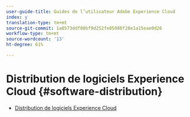 ```yaml
---
user-guide-title: Guides de l’utilisateur Adobe Experience Cloud
index: y
translation-type: tm+mt
source-git-commit: 1a8573ddf80bf9d252fe05080f28e1a15eae0d26
workflow-type: tm+mt
source-wordcount: '13'
ht-degree: 61%

---
```



# Distribution de logiciels Experience Cloud {#software-distribution}

+ [Distribution de logiciels Experience Cloud](home.md)
